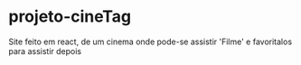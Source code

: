 # projeto-cineTag
 Site feito em react, de um cinema onde pode-se assistir 'Filme' e favoritalos para assistir depois
